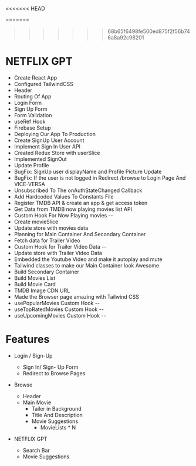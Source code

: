 <<<<<<< HEAD
<!-- TMDB API KEY -- c79a4ba2a6b71776c4d313609ce50e9e -->
=======
>>>>>>> 68b65f6498fe500ed875f2f56b746a8a92c98201

# NETFLIX GPT

- Create React App
- Configured TailwindCSS
- Header
- Routing Of App
- Login Form
- Sign Up Form
- Form Validation
- useRef Hook
- Firebase Setup
- Deploying Our App To Production
- Create SignUp User Account
- Implement Sign In User API
- Created Redux Store with userSlice
- Implemented SignOut
- Update Profile
- BugFix: SignUp user displayName and Profile Picture Update
- BugFix: If the user is not logged in Redirect /browse to Login Page And VICE-VERSA
- Unsubscribed To The onAuthStateChanged Callback
- Add Hardcoded Values To Constants File
- Register TMDB API & create an app & get access token
- Get Data from TMDB now playing movies list API
- Custom Hook For Now Playing movies --
- Create movieSlice
- Update store with movies data
- Planning for Main Container And Secondary Container
- Fetch data for Trailer Video
- Custom Hook for Trailer Video Data --
- Update store with Trailer Video Data
- Embedded the Youtube Video and make it autoplay and mute
- Tailwind classes to make our Main Container look Awesome
- Build Secondary Container
- Build Movies List
- Build Movie Card
- TMDB Image CDN URL
- Made the Browser page amazing with Tailwind CSS
- usePopularMovies Custom Hook --
- useTopRatedMovies Custom Hook --
- useUpcomingMovies Custom Hook --

# Features

- Login / Sign-Up
  - Sign In/ Sign- Up Form
  - Redirect to Browse Pages
- Browse

  - Header
  - Main Movie
    - Tailer in Background
    - Title And Description
    - Movie Suggestions
      - MovieLists \* N

- NETFLIX GPT
  - Search Bar
  - Movie Suggestions
